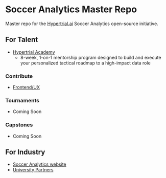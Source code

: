 # Soccer Analytics Master Repo
Master repo for the [Hypertrial.ai](https://www.hypertrial.ai/) Soccer Analytics open-source initiative. 

## For Talent
- [Hypertrial Academy](https://www.hypertrial.ai/academy)
  - 8-week, 1-on-1 mentorship program designed to build and execute your personalized tactical roadmap to a high-impact data role

### Contribute
- [Frontend/UX](https://github.com/hypertrial/soccer_analytics_product)

### Tournaments
- Coming Soon

### Capstones 
- Coming Soon

## For Industry
- [Soccer Analytics website](https://hypertrial.github.io/soccer_analytics_product/)
- [University Partners](https://www.hypertrial.ai/partners)
